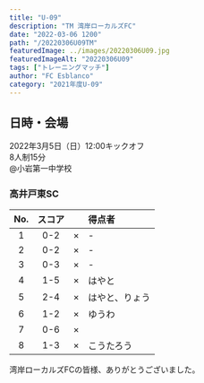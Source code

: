 ```yaml
---
title: "U-09"
description: "TM 湾岸ローカルズFC"
date: "2022-03-06 1200"
path: "/20220306U09TM"
featuredImage: ../images/20220306U09.jpg
featuredImageAlt: "20220306U09"
tags: ["トレーニングマッチ"]
author: "FC Esblanco"
category: "2021年度U-09"
---
```


## 日時・会場

2022年3月5日（日）12:00キックオフ<br>
8人制15分<br>
@小岩第一中学校

### 高井戸東SC

| No.| スコア |   | 得点者  |
|:--:|:------:|:-:|:--------|
| 1  | 0-2 | × |-|
| 2  | 0-2 | × |-|
| 3  | 0-3 | × |-|
| 4  | 1-5 | × |はやと|
| 5  | 2-4 | × |はやと、りょう|
| 6  | 1-2 | × |ゆうわ|
| 7  | 0-6 | × ||
| 8  | 1-3 | × |こうたろう|

湾岸ローカルズFCの皆様、ありがとうございました。